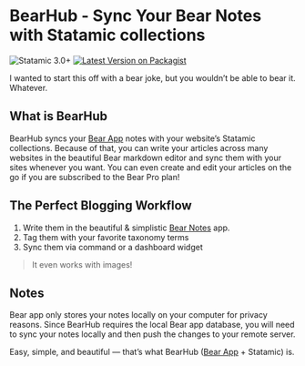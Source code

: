 # BearHub - Sync Your Bear Notes with Statamic collections
![Statamic 3.0+](https://img.shields.io/badge/Statamic-3.0+-FF269E?style=for-the-badge&link=https://statamic.com)
[![Latest Version on Packagist](https://img.shields.io/packagist/v/michavie/statamic-bearhub.svg?style=for-the-badge)](https://packagist.org/packages/michavie/statamic-bearhub)

I wanted to start this off with a bear joke, but you wouldn’t be able to bear it. Whatever.

## What is BearHub

BearHub syncs your [Bear App](https://bear.app) notes with your website’s Statamic collections.
Because of that, you can write your articles across many websites in the beautiful Bear markdown editor and sync them with your sites whenever you want.
You can even create and edit your articles on the go if you are subscribed to the Bear Pro plan!

## The Perfect Blogging Workflow

1. Write them in the beautiful & simplistic [Bear Notes](https://bear.app) app.
2. Tag them with your favorite taxonomy terms
3. Sync them via command or a dashboard widget

> It even works with images!

## Notes

Bear app only stores your notes locally on your computer for privacy reasons.
Since BearHub requires the local Bear app database, you will need to sync your notes locally and then push the changes to your remote server.

Easy, simple, and beautiful — that’s what BearHub ([Bear App](https://bear.app) + Statamic) is.
